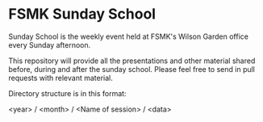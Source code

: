 FSMK Sunday School
==================

Sunday School is the weekly event held at FSMK's Wilson Garden office every Sunday afternoon. 

This repository will provide all the presentations and other material shared before, during and after the sunday school.
Please feel free to send in pull requests with relevant material.

Directory structure is in this format:

\<year> / \<month> / \<Name of session> / \<data>

